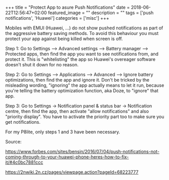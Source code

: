 +++
title =  "Protect App to asure Push Notifications"
date = 2018-06-22T12:56:47+02:00
featured_image = ""
description = ""
tags = ['push notifications', 'Huawei']
categories = ['misc']
+++

Mobiles with EMUI (Huawei, ...) do not show pushed notifications as part of the aggressive battery saving methods. To avoid this behaviour you must protect your app against being killed when screen is off.

Step 1: Go to Settings --> Advanced settings --> Battery manager --> Protected apps, then find the app you want to see notifications from, and protect it. This is "whitelisting" the app so Huawei's overeager software doesn't shut it down for no reason.

Step 2: Go to Settings --> Applications --> Advanced --> Ignore battery optimizations, then find the app and ignore it. Don't be tricked by the misleading wording, "ignoring" the app actually means to let it run, because you're telling the battery optimization function, aka Doze, to "ignore" that app.


Step 3: Go to Settings -> Notification panel & status bar -> Notification centre, then find the app, then activate "allow notifications" and also "priority display". You have to activate the priority part too to make sure you get notifications.


For my P8lite, only steps 1 and 3 have been necessary.

Source: 

https://www.forbes.com/sites/bensin/2016/07/04/push-notifications-not-coming-through-to-your-huawei-phone-heres-how-to-fix-it/#4c0bc7881ccc

https://2nwiki.2n.cz/pages/viewpage.action?pageId=68223777


